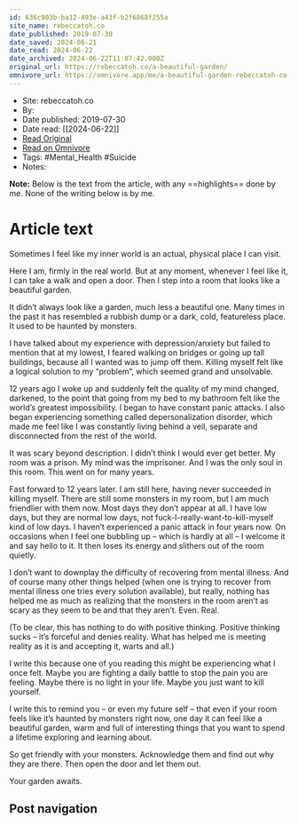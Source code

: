 ```yaml
---
id: 636c903b-ba12-493e-a43f-b2f6868f255a
site_name: rebeccatoh.co
date_published: 2019-07-30
date_saved: 2024-06-21
date_read: 2024-06-22
date_archived: 2024-06-22T11:07:42.000Z
original_url: https://rebeccatoh.co/a-beautiful-garden/
omnivore_url: https://omnivore.app/me/a-beautiful-garden-rebeccatoh-co-19039b72a35
---
```


 - Site: rebeccatoh.co
 - By: 
 - Date published: 2019-07-30
 - Date read: [[2024-06-22]]
 - [Read Original](https://rebeccatoh.co/a-beautiful-garden/)
 - [Read on Omnivore](https://omnivore.app/me/a-beautiful-garden-rebeccatoh-co-19039b72a35)
 - Tags:  #Mental_Health  #Suicide 
 - Notes: 

**Note:** Below is the text from the article, with any ==highlights== done by me. None of the writing below is by me.

# Article text
Sometimes I feel like my inner world is an actual, physical place I can visit.

Here I am, firmly in the real world. But at any moment, whenever I feel like it, I can take a walk and open a door. Then I step into a room that looks like a beautiful garden.

It didn’t always look like a garden, much less a beautiful one. Many times in the past it has resembled a rubbish dump or a dark, cold, featureless place. It used to be haunted by monsters.

I have talked about my experience with depression/anxiety but failed to mention that at my lowest, I feared walking on bridges or going up tall buildings, because all I wanted was to jump off them. Killing myself felt like a logical solution to my “problem”, which seemed grand and unsolvable.

12 years ago I woke up and suddenly felt the quality of my mind changed, darkened, to the point that going from my bed to my bathroom felt like the world’s greatest impossibility. I began to have constant panic attacks. I also began experiencing something called depersonalization disorder, which made me feel like I was constantly living behind a veil, separate and disconnected from the rest of the world.

It was scary beyond description. I didn’t think I would ever get better. My room was a prison. My mind was the imprisoner. And I was the only soul in this room. This went on for many years.

Fast forward to 12 years later. I am still here, having never succeeded in killing myself. There are still some monsters in my room, but I am much friendlier with them now. Most days they don’t appear at all. I have low days, but they are normal low days, not fuck-I-really-want-to-kill-myself kind of low days. I haven’t experienced a panic attack in four years now. On occasions when I feel one bubbling up – which is hardly at all – I welcome it and say hello to it. It then loses its energy and slithers out of the room quietly.

I don’t want to downplay the difficulty of recovering from mental illness. And of course many other things helped (when one is trying to recover from mental illness one tries every solution available), but really, nothing has helped me as much as realizing that the monsters in the room aren’t as scary as they seem to be and that they aren’t. Even. Real.

(To be clear, this has nothing to do with positive thinking. Positive thinking sucks – it’s forceful and denies reality. What has helped me is meeting reality as it is and accepting it, warts and all.)

I write this because one of you reading this might be experiencing what I once felt. Maybe you are fighting a daily battle to stop the pain you are feeling. Maybe there is no light in your life. Maybe you just want to kill yourself.

I write this to remind you – or even my future self – that even if your room feels like it’s haunted by monsters right now, one day it can feel like a beautiful garden, warm and full of interesting things that you want to spend a lifetime exploring and learning about.

So get friendly with your monsters. Acknowledge them and find out why they are there. Then open the door and let them out.

Your garden awaits.

## Post navigation